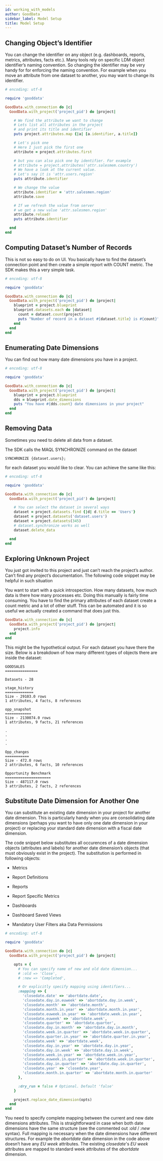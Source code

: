 ```yaml
---
id: working_with_models
author: GoodData
sidebar_label: Model Setup
title: Model Setup
---
```


Changing Object’s Identifier
------

You can change the identifier on any object (e.g. dashboards, reports,
metrics, attributes, facts etc.). Many tools rely on specific LDM object
identifier’s naming convention. So changing the identifier may be very
handy for for enforcing the naming convention. For example when you move
an attribute from one dataset to another, you may want to change its
identifier.

```ruby
# encoding: utf-8

require 'gooddata'

GoodData.with_connection do |c|
  GoodData.with_project('project_pid') do |project|

    # We find the attribute we want to change
    # Lets list all attributes in the project
    # and print its title and identifier
    puts project.attributes.map {|a| [a.identifier, a.title]}

    # Let's pick one
    # Here I just pick the first one
    attribute = project.attributes.first

    # but you can also pick one by identifier. For example
    # attribute = project.attributes('attr.salesmem.country')
    # We have a look at the current value.
    # Let's say it is 'attr.users.region'
    puts attribute.identifier

    # We change the value
    attribute.identifier = 'attr.salesmen.region'
    attribute.save

    # If we refresh the value from server
    # we get a new value 'attr.salesmen.region'
    attribute.reload!
    puts attribute.identifier

  end
end
```

Computing Dataset’s Number of Records
------

This is not so easy to do on UI. You basically have to find the
dataset’s connection point and then create a simple report with COUNT
metric. The SDK makes this a very simple task.

```ruby
# encoding: utf-8

require 'gooddata'

GoodData.with_connection do |c|
  GoodData.with_project('project_pid') do |project|
    blueprint = project.blueprint
    blueprint.datasets.each do |dataset|
      count = dataset.count(project)
      puts "Number of record in a dataset #{dataset.title} is #{count}"
    end
  end
end
```

Enumerating Date Dimensions
------

You can find out how many date dimensions you have in a project.

```ruby
# encoding: utf-8

require 'gooddata'

GoodData.with_connection do |c|
  GoodData.with_project('project_pid') do |project|
    blueprint = project.blueprint
    dds = blueprint.date_dimensions
    puts "You have #{dds.count} date dimensions in your project"
  end
end 
```


Removing Data
------

Sometimes you need to delete all data from a dataset.

The SDK calls the MAQL SYNCHRONIZE command on the dataset

    SYNCHRONIZE {dataset.users};

for each dataset you would like to clear. You can achieve the same like
this:

```ruby
# encoding: utf-8

require 'gooddata'

GoodData.with_connection do |c|
  GoodData.with_project('project_pid') do |project|

    # You can select the dataset in several ways
    dataset = project.datasets.find {|d| d.title == 'Users'}
    dataset = project.datasets('dataset.users')
    dataset = project.datasets(345)
    # dataset.synchronize works as well
    dataset.delete_data

  end
end
```

Exploring Unknown Project
------

You just got invited to this project and just can’t reach the project’s
author. Can’t find any project’s documentation. The following code
snippet may be helpful in such situation

You want to start with a quick introspection. How many datasets, how
much data is there how many processes etc. Doing this manually is fairly
time consuming. You have to find the primary attributes of each dataset
create a count metric and a lot of other stuff. This can be automated
and it is so useful we actually created a command that does just this.

```ruby
GoodData.with_connection do |c|
  GoodData.with_project('project_pid') do |project|
    project.info
  end
end
```

This might be the hypothetical output. For each dataset you have there
the size. Below is a breakdown of how many different types of objects
there are inside the dataset:

    GOODSALES
    ===============

    Datasets - 28

    stage_history
    =============
    Size - 29103.0 rows
    1 attributes, 4 facts, 8 references

    opp_snapshot
    ============
    Size - 2130074.0 rows
    1 attributes, 9 facts, 21 references

    .
    .
    .
    .

    Opp_changes
    ===========
    Size - 472.0 rows
    2 attributes, 6 facts, 10 references

    Opportunity Benchmark
    =====================
    Size - 487117.0 rows
    3 attributes, 2 facts, 2 references

Substitute Date Dimension for Another One
------

You can substitute an existing date dimension in your project for
another date dimension. This is particularly handy when you are
consolidating date dimensions (perhaps you want to have only one date
dimension in your project) or replacing your standard date dimension
with a fiscal date dimension.

The code snippet below substitutes all occurences of a date dimension
objects (attributes and labels) for another date dimension’s objects
(that must obviously exist in the project). The substitution is
performed in following objects:

-   Metrics

-   Report Definitions

-   Reports

-   Report Specific Metrics

-   Dashboards

-   Dashboard Saved Views

-   Mandatory User Filters aka Data Permissions


```ruby
# encoding: utf-8

require 'gooddata'

GoodData.with_connection do |c|
  GoodData.with_project('project_pid') do |project|

    opts = {
      # You can specify name of new and old date dimension...
      # :old => 'Close',
      # :new => 'Completed',

      # Or explicitly specify mapping using identifiers...
      :mapping => {
        'closedate.date' => 'abortdate.date',
        'closedate.day.in.euweek' => 'abortdate.day.in.week',
        'closedate.month' => 'abortdate.month',
        'closedate.month.in.year' => 'abortdate.month.in.year',
        'closedate.euweek.in.year' => 'abortdate.week.in.year',
        'closedate.euweek' => 'abortdate.week',
        'closedate.quarter' => 'abortdate.quarter',
        'closedate.day.in.month' => 'abortdate.day.in.month',
        'closedate.week.in.quarter' => 'abortdate.week.in.quarter',
        'closedate.quarter.in.year' => 'abortdate.quarter.in.year',
        'closedate.week' => 'abortdate.week',
        'closedate.day.in.year' => 'abortdate.day.in.year',
        'closedate.day.in.week' => 'abortdate.day.in.week',
        'closedate.week.in.year' => 'abortdate.week.in.year',
        'closedate.euweek.in.quarter' => 'abortdate.week.in.quarter',
        'closedate.day.in.quarter' => 'abortdate.day.in.quarter',
        'closedate.year' => 'closedate.year',
        'closedate.month.in.quarter' => 'abortdate.month.in.quarter'
      },

      :dry_run = false # Optional. Default 'false'
    }

    project.replace_date_dimension(opts)
  end
end
```

You need to specify complete mapping between the current and new date
dimensions attributes. This is straightforward in case when both date
dimensions have the same structure (see the commented out *:old* /
*:new* syntax). Full mapping is necessary when the date dimensions have
different structures. For example the *abortdate* date dimension in the
code above doesn’t have any *EU week* attributes. The existing
*closedate*'s *EU week* attributes are mapped to standard week
attributes of the *abortdate* dimension.

